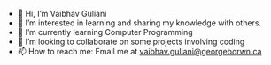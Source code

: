 - 👋 Hi, I’m Vaibhav Guliani
- 👀 I’m interested in learning and sharing my knowledge with others.
- 🌱 I’m currently learning Computer Programming
- 💞️ I’m looking to collaborate on some projects involving coding
- 📫 How to reach me: Email me at vaibhav.guliani@georgeborwn.ca

